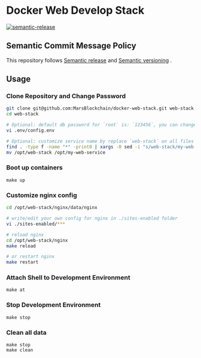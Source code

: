 # Docker Web Develop Stack

[![semantic-release](https://img.shields.io/badge/%20%20%F0%9F%93%A6%F0%9F%9A%80-semantic--release-e10079.svg)](https://github.com/semantic-release/semantic-release)

## Semantic Commit Message Policy

This repository follows [Semantic release](https://github.com/semantic-release/semantic-release#how-does-it-work) and [Semantic versioning](http://semver.org) .

## Usage

### Clone Repository and Change Password

```bash
git clone git@github.com:MarsBlockchain/docker-web-stack.git web-stack
cd web-stack

# Optional: default db password for `root` is: `123456`, you can change password in file: `.env/config.env`
vi .env/config.env

# Optional: customize service name by replace `web-stack` on all files
find . -type f -name "*" -print0 | xargs -0 sed -i "s/web-stack/my-web-service/g"
mv /opt/web-stack /opt/my-web-service
```

### Boot up containers

```
make up
```

### Customize nginx config

```bash
cd /opt/web-stack/nginx/data/nginx

# write/edit your own config for nginx in ./sites-enabled folder
vi ./sites-enabled/***

# reload nginx
cd /opt/web-stack/nginx
make reload

# or restart nginx
make restart
```

### Attach Shell to Development Environment

```
make at
```

### Stop Development Environment

```
make stop
```

### Clean all data

```
make stop
make clean
```
